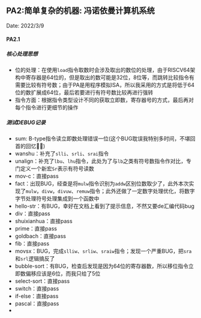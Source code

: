## PA2:简单复杂的机器: 冯诺依曼计算机系统

Date:	2022/3/9

#### PA2.1

##### 核心处理思想

* 位的处理：在使用`load`指令取数时会涉及取出的数位的处理，由于RISCV64架构中寄存器是64位的，但是取出的数可能是32位，8位等，而跳转比较指令有需要比较有符号数；由于PA是用程序模拟ISA，所以我采用的方式是将低于64位的数扩展成64位，最后若要进行有符号数比较再进行强转
* 指令方面：根据指令类型设计不同的获取立即数，寄存器号的方式，最后再对每个指令进行更细节的操作

##### 测试DEBUG记录

* sum:	B-type指令读立即数处理错误一位(这个BUG耽误我特别多时间，不堪回首的回忆🤦‍♀️)
* wanshu：补充了`slli`、`srli`、`srai`指令
* unalign：补充了`lbu`、`lhu`指令，此处为了与`lb`之类有符号数指令作对比，专门定义一个新宏`Sr`表示有符号读数
* mov-c：直接pass
* fact：出现BUG，经查是将`mulw`指令识别为`addw`区别位数取少了，此外本次实现了`mulw`，`divw`，`divuw`、`remuw`指令；此外还做了一定数字处理优化，将数字字节处理符号处理集成到一个函数中
* hello-str：有BUG，幸好在文档上看到了提示信息，不然又要de汇编代码bug
* div：直接pass
* shuixianhua：直接pass
* prime：直接pass
* goldbach：直接pass
* fib：直接pass
* movsx：BUG，完成`slliw`、`srliw`、`sraiw`指令；发现一个严重BUG，把`sra`和`srl`逻辑搞反了
* bubble-sort：有BUG，检查后发现是因为64位的寄存器数，所以移位指令立即数偏移应该是6位，而我只给了5位
* select-sort：直接pass
* switch：直接pass
* if-else：直接pass
* pascal：直接pass
* 

